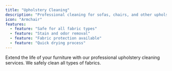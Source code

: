 ```yaml
---
title: "Upholstery Cleaning"
description: "Professional cleaning for sofas, chairs, and other upholstered furniture"
icon: "Armchair"
features:
  - feature: "Safe for all fabric types"
  - feature: "Stain and odor removal"
  - feature: "Fabric protection available"
  - feature: "Quick drying process"
---
```


Extend the life of your furniture with our professional upholstery cleaning services. We safely clean all types of fabrics.

